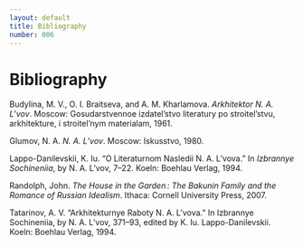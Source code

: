 ```yaml
---
layout: default
title: Bibliography
number: 006
---
```


# Bibliography
Budylina, M. V., O. I. Braitseva, and A. M. Kharlamova. *Arkhitektor N. A. L’vov*. Moscow: Gosudarstvennoe izdatel’stvo literatury po stroitel’stvu, arkhitekture, i stroitel’nym materialam, 1961.

Glumov, N. A. *N. A. L’vov*. Moscow: Iskusstvo, 1980.

Lappo-Danilevskii, K. Iu. “O Literaturnom Nasledii N. A. L’vova.” In *Izbrannye Sochineniia*, by N. A. L’vov, 7–22. Koeln: Boehlau Verlag, 1994.

Randolph, John. *The House in the Garden : The Bakunin Family and the Romance of Russian Idealism*. Ithaca: Cornell University Press, 2007.

Tatarinov, A. V. “Arkhitekturnye Raboty N. A. L’vova.” In Izbrannye Sochineniia, by N. A. L’vov, 371–93, edited by K. Iu. Lappo-Danilevskii. Koeln: Boehlau Verlag, 1994.
